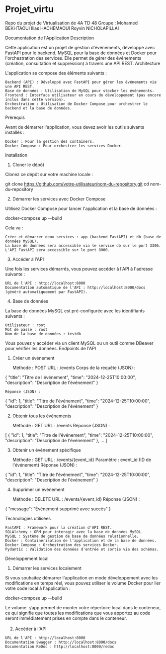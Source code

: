 # Projet_virtu

Repo du projet de Virtualisation de 4A TD 48
Groupe : 
Mohamed BEKHTAOUI
Ilias HACHEMAOUI
Royvin NICHOLAPILLAI  

Documentation de l'Application
Description

Cette application est un projet de gestion d'événements, développé avec FastAPI pour le backend, MySQL pour la base de données et Docker pour l'orchestration des services. Elle permet de gérer des événements (création, consultation et suppression) à travers une API REST.
Architecture

L'application se compose des éléments suivants :

    Backend (API) : Développé avec FastAPI pour gérer les événements via une API REST.
    Base de données : Utilisation de MySQL pour stocker les événements.
    Frontend : Interface utilisateur en cours de développement (pas encore inclus dans cette version).
    Orchestration : Utilisation de Docker Compose pour orchestrer le backend et la base de données.

Prérequis

Avant de démarrer l'application, vous devez avoir les outils suivants installés :

    Docker : Pour la gestion des containers.
    Docker Compose : Pour orchestrer les services Docker.

Installation
1. Cloner le dépôt

Clonez ce dépôt sur votre machine locale :

git clone https://github.com/votre-utilisateur/nom-du-repository.git
cd nom-du-repository

2. Démarrer les services avec Docker Compose

Utilisez Docker Compose pour lancer l'application et la base de données :

docker-compose up --build

Cela va :

    Créer et démarrer deux services : app (backend FastAPI) et db (base de données MySQL).
    La base de données sera accessible via le service db sur le port 3306.
    L'API FastAPI sera accessible sur le port 8000.

3. Accéder à l'API

Une fois les services démarrés, vous pouvez accéder à l'API à l'adresse suivante :

    URL de l'API : http://localhost:8000
    Documentation automatique de l'API : http://localhost:8000/docs (généré automatiquement par FastAPI).

4. Base de données

La base de données MySQL est pré-configurée avec les identifiants suivants :

    Utilisateur : root
    Mot de passe : root
    Nom de la base de données : testdb

Vous pouvez y accéder via un client MySQL ou un outil comme DBeaver pour vérifier les données.
Endpoints de l'API
1. Créer un événement

    Méthode : POST
    URL : /events
    Corps de la requête (JSON) :

{
  "title": "Titre de l'événement",
  "time": "2024-12-25T10:00:00",
  "description": "Description de l'événement"
}

    Réponse (JSON) :

{
  "id": 1,
  "title": "Titre de l'événement",
  "time": "2024-12-25T10:00:00",
  "description": "Description de l'événement"
}

2. Obtenir tous les événements

    Méthode : GET
    URL : /events
    Réponse (JSON) :

[
  {
    "id": 1,
    "title": "Titre de l'événement",
    "time": "2024-12-25T10:00:00",
    "description": "Description de l'événement"
  },
  ...
]

3. Obtenir un événement spécifique

    Méthode : GET
    URL : /events/{event_id}
    Paramètre : event_id (ID de l'événement)
    Réponse (JSON) :

{
  "id": 1,
  "title": "Titre de l'événement",
  "time": "2024-12-25T10:00:00",
  "description": "Description de l'événement"
}

4. Supprimer un événement

    Méthode : DELETE
    URL : /events/{event_id}
    Réponse (JSON) :

{
  "message": "Événement supprimé avec succès"
}

Technologies utilisées

    FastAPI : Framework pour la création d'API REST.
    SQLAlchemy : ORM pour interagir avec la base de données MySQL.
    MySQL : Système de gestion de base de données relationnelle.
    Docker : Containerisation de l'application et de la base de données.
    Docker Compose : Orchestration des services Docker.
    Pydantic : Validation des données d'entrée et sortie via des schémas.

Développement local
1. Démarrer les services localement  

Si vous souhaitez démarrer l'application en mode développement avec les modifications en temps réel, vous pouvez utiliser le volume Docker pour lier votre code local à l'application :

docker-compose up --build

Le volume .:/app permet de monter votre répertoire local dans le conteneur, ce qui signifie que toutes les modifications que vous apportez au code seront immédiatement prises en compte dans le conteneur.<br>  
&nbsp;&nbsp;&nbsp;&nbsp;2. Accéder à l'API

    URL de l'API : http://localhost:8000
    Documentation Swagger : http://localhost:8000/docs
    Documentation ReDoc : http://localhost:8000/redoc




